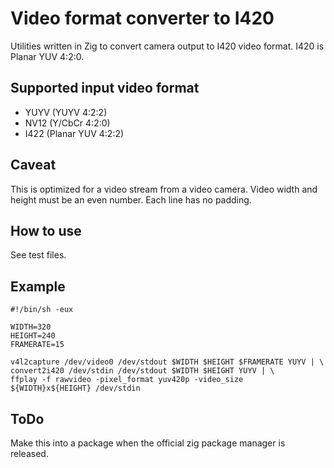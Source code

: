 # Video format converter to I420
Utilities written in Zig to convert camera output to I420 video format.
I420 is Planar YUV 4:2:0.

## Supported input video format

- YUYV (YUYV 4:2:2)
- NV12 (Y/CbCr 4:2:0)
- I422 (Planar YUV 4:2:2)

## Caveat

This is optimized for a video stream from a video camera.
Video width and height must be an even number. Each line has no padding.

## How to use

See test files.

## Example

```
#!/bin/sh -eux

WIDTH=320
HEIGHT=240
FRAMERATE=15

v4l2capture /dev/video0 /dev/stdout $WIDTH $HEIGHT $FRAMERATE YUYV | \
convert2i420 /dev/stdin /dev/stdout $WIDTH $HEIGHT YUYV | \
ffplay -f rawvideo -pixel_format yuv420p -video_size ${WIDTH}x${HEIGHT} /dev/stdin
```

## ToDo

Make this into a package when the official zig package manager is released.
